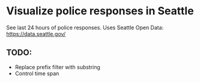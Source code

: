 # Visualize police responses in Seattle
See last 24 hours of police responses. 
Uses Seattle Open Data: https://data.seattle.gov/

## TODO: 
- Replace prefix filter with substring
- Control time span

